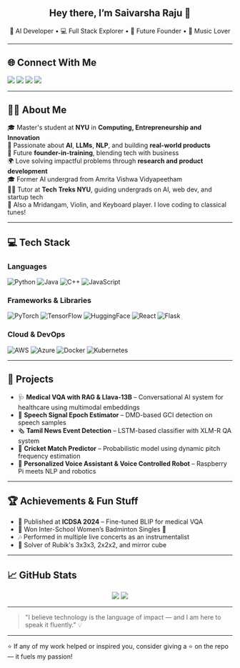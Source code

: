 <h2 align="center">Hey there, I’m Saivarsha Raju 👋</h2>
<p align="center">
🚀 AI Developer • 💻 Full Stack Explorer • 🎯 Future Founder • 🎵 Music Lover
</p>

---

## 🌐 Connect With Me

[<img src="https://img.shields.io/badge/LinkedIn-Saivarsha%20Raju-0077B5?style=for-the-badge&logo=linkedin&logoColor=white" />](https://www.linkedin.com/in/sai-varsha-raju/)
[<img src="https://img.shields.io/badge/GitHub-RSaivarsha-181717?style=for-the-badge&logo=github&logoColor=white" />](https://github.com/RSaivarsha)
[<img src="https://img.shields.io/badge/Email-saivarsharaju@nyu.edu-D14836?style=for-the-badge&logo=gmail&logoColor=white" />](mailto:saivarsharaju@nyu.edu)
[<img src="https://img.shields.io/badge/Resume-View-ff69b4?style=for-the-badge" />](https://tinyurl.com/SaivarshaRajuResume)

---

## 👨‍💻 About Me

🎓 Master's student at **NYU** in **Computing, Entrepreneurship and Innovation**  
🧠 Passionate about **AI**, **LLMs**, **NLP**, and building **real-world products**  
🎯 Future **founder-in-training**, blending tech with business  
🌍 Love solving impactful problems through **research and product development**  
🎓 Former AI undergrad from Amrita Vishwa Vidyapeetham  
👨‍🏫 Tutor at **Tech Treks NYU**, guiding undergrads on AI, web dev, and startup tech  
🎵 Also a Mridangam, Violin, and Keyboard player. I love coding to classical tunes!

---

## 💻 Tech Stack

### Languages  
![Python](https://img.shields.io/badge/Python-3776AB?style=for-the-badge&logo=python&logoColor=white)
![Java](https://img.shields.io/badge/Java-ED8B00?style=for-the-badge&logo=java&logoColor=white)
![C++](https://img.shields.io/badge/C++-00599C?style=for-the-badge&logo=c%2B%2B&logoColor=white)
![JavaScript](https://img.shields.io/badge/JavaScript-F7DF1E?style=for-the-badge&logo=javascript&logoColor=black)

### Frameworks & Libraries  
![PyTorch](https://img.shields.io/badge/PyTorch-EE4C2C?style=for-the-badge&logo=pytorch&logoColor=white)
![TensorFlow](https://img.shields.io/badge/TensorFlow-FF6F00?style=for-the-badge&logo=tensorflow&logoColor=white)
![HuggingFace](https://img.shields.io/badge/HuggingFace-FFD21F?style=for-the-badge&logo=huggingface&logoColor=black)
![React](https://img.shields.io/badge/React-20232A?style=for-the-badge&logo=react&logoColor=61DAFB)
![Flask](https://img.shields.io/badge/Flask-000000?style=for-the-badge&logo=flask&logoColor=white)

### Cloud & DevOps  
![AWS](https://img.shields.io/badge/AWS-FF9900?style=for-the-badge&logo=amazonaws&logoColor=white)
![Azure](https://img.shields.io/badge/Azure-0078D4?style=for-the-badge&logo=microsoftazure&logoColor=white)
![Docker](https://img.shields.io/badge/Docker-2496ED?style=for-the-badge&logo=docker&logoColor=white)
![Kubernetes](https://img.shields.io/badge/Kubernetes-326CE5?style=for-the-badge&logo=kubernetes&logoColor=white)

---

## 🚀 Projects

- 🩺 **Medical VQA with RAG & Llava-13B** – Conversational AI system for healthcare using multimodal embeddings  
- 🎤 **Speech Signal Epoch Estimator** – DMD-based GCI detection on speech samples  
- 🗞️ **Tamil News Event Detection** – LSTM-based classifier with XLM-R QA system  
- 🏏 **Cricket Match Predictor** – Probabilistic model using dynamic pitch frequency estimation  
- 🧠 **Personalized Voice Assistant & Voice Controlled Robot** – Raspberry Pi meets NLP and robotics

---

## 🏆 Achievements & Fun Stuff

- 🧪 Published at **ICDSA 2024** – Fine-tuned BLIP for medical VQA  
- 🏸 Won Inter-School Women’s Badminton Singles 🥈  
- 🎶 Performed in multiple live concerts as an instrumentalist  
- 🧩 Solver of Rubik's 3x3x3, 2x2x2, and mirror cube

---

## 📈 GitHub Stats

<p align="center">
  <img src="https://github-readme-stats.vercel.app/api?username=RSaivarsha&show_icons=true&theme=radical" />
  <img src="https://github-readme-streak-stats.herokuapp.com/?user=RSaivarsha&theme=radical" />
</p>

---

> "I believe technology is the language of impact — and I am here to speak it fluently." 💡

---

⭐️ If any of my work helped or inspired you, consider giving a ⭐ on the repo — it fuels my passion!  
